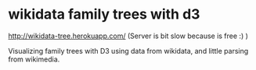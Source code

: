 # wikidata family trees with d3

http://wikidata-tree.herokuapp.com/
(Server is bit slow because is free :) )

Visualizing family trees with D3 using data from wikidata, and little parsing from wikimedia.

